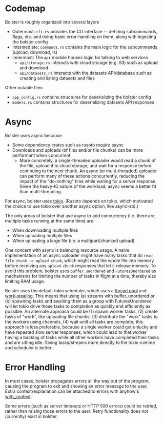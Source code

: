 # Codemap

Bolster is roughly organized into several layers

- Outermost: `cli.rs` provides the CLI interface -- defining subcommands, flags, etc. and doing basic error-handling on them, along with ingesting the bolster config
- Intermediate: `commands.rs` contains the main logic for the subcommands (upload, download, ls)
- Innermost: The `api` module houses logic for talking to web services
  - `api/storage.rs` interacts with cloud storage (e.g. S3) such as upload and download
  - `api/datasets.rs` interacts with the datasets API/database such as creating and listing datasets and files

Other notable files:
- `app_config.rs` contains structures for deserializing the bolster config
- `models.rs` contains structures for deserializing datasets API responses


# Async

Bolster uses async because:
- Some dependency crates such as rusoto require async
- Downloads and uploads (of files and/or file chunks) can be more performant when concurrent
  - More concretely, a single-threaded uploader would read a chunk of the file, upload it to cloud storage, and wait for a response before continuing to the next chunk. An async (or multi-threaded) uploader can perform many of these actions concurrently, reducing the impact of the "do-nothing" time while waiting for a server response. Given the heavy-IO nature of the workload, async seems a better fit than multi-threading.

For async, bolster uses [tokio](https://docs.rs/tokio/1.6.1/tokio/). (Rusoto depends on tokio, which motivated the choice to use tokio over another async option, like async-std.)

The only areas of bolster that use async to add concurrency (i.e. there are multiple tasks running at the same time) are:
- When downloading multiple files
- When uploading multiple files
- When uploading a large file (i.e. a multipart/chunked upload)

One concern with async is balancing resource usage. A naive implementation of an async uploader might have many tasks that do `read file chunk -> upload chunk`, which might read the whole file into memory before receiving any `upload chunk` responses that let it release memory. To avoid this problem, bolster uses [`buffer_unordered`](https://docs.rs/futures/0.3.15/futures/stream/trait.StreamExt.html#method.buffer_unordered) and [`FuturesUnordered`](https://docs.rs/futures/0.3.15/futures/stream/struct.FuturesUnordered.html) as mechanisms for limiting the number of tasks in flight at a time, thereby also limiting RAM usage.

Bolster uses the default tokio scheduler, which uses a [thread pool](https://docs.rs/tokio/1.6.1/tokio/runtime/index.html#multi-thread-scheduler) and [work-stealing](https://tokio.rs/blog/2019-10-scheduler#work-stealing-scheduler). This means that using (a) streams with buffer_unordered or (b) spawning tasks and awaiting them as a group with FuturesUnordered will let tokio drive those tasks to completion as quickly and efficiently as possible. An alternate approach could be (1) spawn worker tasks, (2) create tasks of "work", like uploading file chunks, (3) distribute the "work" tasks to the workers using channels, (4) wait until all tasks are complete; this approach is less preferable, because a single worker could get unlucky and have repeated slow server responses, which could lead to that worker having a backlog of tasks while all other workers have completed their tasks and are sitting idle. Giving tasks/streams more directly to the tokio runtime and scheduler is better.


# Error Handling

In most cases, bolster propagates errors all the way out of the program, causing the program to exit and showing an error message to the user. Extra context/explanation can be attached to errors with anyhow's [with_context](https://docs.rs/anyhow/1.0.40/anyhow/trait.Context.html).

Some errors (such as server timeouts or HTTP 500 errors) could be retried, rather than raising those errors to the user. Retry functionality does not (currently) exist in bolster.